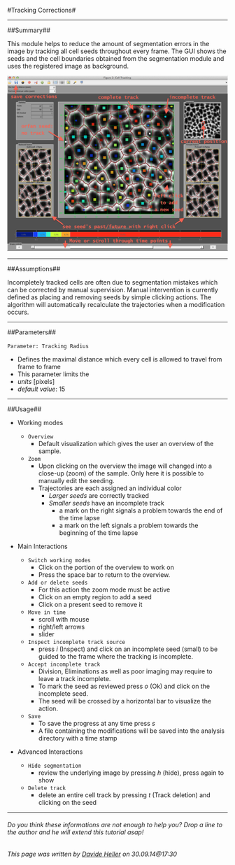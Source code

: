 #Tracking Corrections#

---------------------------------------
##Summary##

This module helps to reduce the amount of segmentation errors in the image by tracking all cell seeds throughout every frame. The GUI shows the seeds and the cell boundaries obtained from the segmentation module and uses the registered image as background.

![Selective Plane Projection](../Images/matlab/tracking.png)

---------------------------------------
##Assumptions##

Incompletely tracked cells are often due to segmentation mistakes which can be corrected by manual supervision. Manual intervention is currently defined as placing and removing seeds by simple clicking actions. The algorithm will automatically recalculate the trajectories when a modification occurs.

---------------------------------------
##Parameters##

`Parameter: Tracking Radius`

* Defines the maximal distance which every cell is allowed to travel from frame to frame
* This parameter limits the 
* *units* [pixels]
* *default value*: 15 

---------------------------------------

##Usage##

* Working modes
	* `Overview`
		* Default visualization which gives the user an overview of the sample.
	* `Zoom`
		* Upon clicking on the overview the image will changed into a close-up (zoom) of the sample. Only here it is possible to manually edit the seeding.
		* Trajectories are each assigned an individual color
			* *Larger seeds* are correctly tracked
			* *Smaller seeds* have an incomplete track
				* a mark on the right signals a problem towards the end of the time lapse
				* a mark on the left signals a problem towards the beginning of the time lapse

* Main Interactions
	* `Switch working modes`
		* Click on the portion of the overview to work on
		* Press the space bar to return to the overview.
	* `Add or delete seeds`
		* For this action the zoom mode must be active
		* Click on an empty region to add a seed
		* Click on a present seed to remove it
	* `Move in time`
		* scroll with mouse
		* right/left arrows
		* slider
	* `Inspect incomplete track source`
		* press _i_ (Inspect) and click on an incomplete seed (small) to be guided to the frame where the tracking is incomplete.
	* `Accept incomplete track`
		* Division, Eliminations as well as poor imaging may require to leave a track incomplete. 
		* To mark the seed as reviewed press _o_ (Ok) and click on the incomplete seed.
		* The seed will be crossed by a horizontal bar to visualize the action.
	* `Save`
		* To save the progress at any time press _s_
		* A file containing the modifications will be saved into the analysis directory with a time stamp

* Advanced Interactions
	* `Hide segmentation`
		* review the underlying image by pressing _h_ (hide), press again to show
	* `Delete track`
		* delete an entire cell track by pressing _t_ (Track deletion) and clicking on the seed

---------------------------------------
######  Do you think these informations are not enough to help you? Drop a line to the author and he will extend this tutorial asap!

###### This page was written by [Davide Heller](mailto:davide.heller@gmail.com) on 30.09.14@17:30



<script>
  (function(i,s,o,g,r,a,m){i['GoogleAnalyticsObject']=r;i[r]=i[r]||function(){
  (i[r].q=i[r].q||[]).push(arguments)},i[r].l=1*new Date();a=s.createElement(o),
  m=s.getElementsByTagName(o)[0];a.async=1;a.src=g;m.parentNode.insertBefore(a,m)
  })(window,document,'script','//www.google-analytics.com/analytics.js','ga');

  ga('create', 'UA-55332946-1', 'auto');
  ga('send', 'pageview');

</script>
